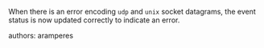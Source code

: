 When there is an error encoding `udp` and `unix` socket datagrams, the event status is now updated correctly to indicate an error. 

authors: aramperes
